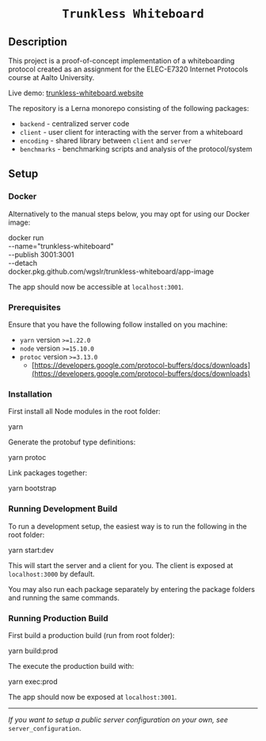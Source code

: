 <div align="center">
  <h1><code>Trunkless Whiteboard</code></h1>
</div>

## Description

This project is a proof-of-concept implementation of a whiteboarding protocol created as an assignment for the ELEC-E7320 Internet Protocols course at Aalto University.

Live demo: [trunkless-whiteboard.website](https://trunkless-whiteboard.website)

The repository is a Lerna monorepo consisting of the following packages:
- `backend` - centralized server code
- `client` - user client for interacting with the server from a whiteboard
- `encoding` - shared library between `client` and `server`
- `benchmarks` - benchmarking scripts and analysis of the protocol/system

## Setup

### Docker

Alternatively to the manual steps below, you may opt for using our Docker image:

  docker run \
    --name="trunkless-whiteboard" \
    --publish 3001:3001 \
    --detach \
    docker.pkg.github.com/wgslr/trunkless-whiteboard/app-image

The app should now be accessible at `localhost:3001`.

### Prerequisites

Ensure that you have the following follow installed on you machine:
- `yarn` version `>=1.22.0`
- `node` version `>=15.10.0`
- `protoc` version `>=3.13.0`
  - [https://developers.google.com/protocol-buffers/docs/downloads](https://developers.google.com/protocol-buffers/docs/downloads)

### Installation

First install all Node modules in the root folder:

  yarn

Generate the protobuf type definitions:

  yarn protoc

Link packages together:

  yarn bootstrap

### Running Development Build

To run a development setup, the easiest way is to run the following in the root folder:

  yarn start:dev

This will start the server and a client for you.
The client is exposed at `localhost:3000` by default.

You may also run each package separately by entering the package folders and running the same commands.

### Running Production Build

First build a production build (run from root folder):

  yarn build:prod

The execute the production build with:

  yarn exec:prod

The app should now be exposed at `localhost:3001`.

--------------------------------------------------------------------------------

_If you want to setup a public server configuration on your own, see_ `server_configuration`.
